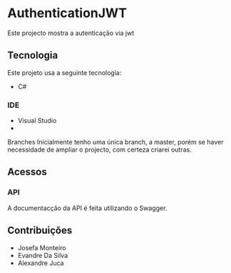 # AuthenticationJWT
Este projecto mostra a autenticação via jwt

## Tecnologia
Este projeto usa a seguinte tecnologia:
* C#
### IDE
* Visual Studio
* 
Branches
Inicialmente tenho uma única branch, a master, porém se haver necessidade de ampliar o projecto, com certeza criarei outras. 

## Acessos
### API
A documentacção da API é feita utilizando o Swagger.

## Contribuições
* Josefa Monteiro
* Evandre Da Silva
* Alexandre Juca


